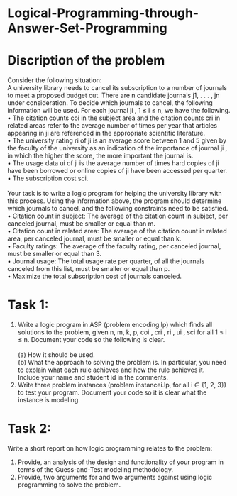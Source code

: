 # Logical-Programming-through-Answer-Set-Programming
# Discription of the problem
Consider the following situation:<br>
A university library needs to cancel its subscription to a number of journals
to meet a proposed budget cut. There are n candidate journals j1, . . . , jn under
consideration. To decide which journals to cancel, the following information will
be used. For each journal ji
, 1 ≤ i ≤ n, we have the following.<br>
• The citation counts coi
in the subject area and the citation counts cri
in
related areas refer to the average number of times per year that articles
appearing in ji are referenced in the appropriate scientific literature.<br>
• The university rating ri of ji
is an average score between 1 and 5 given by
the faculty of the university as an indication of the importance of journal ji
,
in which the higher the score, the more important the journal is.<br>
• The usage data ui of ji
is the average number of times hard copies of ji
have been borrowed or online copies of ji have been accessed per quarter.<br>
• The subscription cost sci.<br><br>
Your task is to write a logic program for helping the university library with this process.
Using the information above, the program should determine which journals to cancel, and
the following constraints need to be satisfied.<br>
• Citation count in subject: The average of the citation count in subject, per canceled
journal, must be smaller or equal than m.<br>
• Citation count in related area: The average of the citation count in related area, per
canceled journal, must be smaller or equal than k.<br>
• Faculty ratings: The average of the faculty rating, per canceled journal, must be
smaller or equal than 3.<br>
• Journal usage: The total usage rate per quarter, of all the journals canceled from this
list, must be smaller or equal than p.<br>
• Maximize the total subscription cost of journals canceled.<br>
# Task 1:
1. Write a logic program in ASP (problem encoding.lp) which finds all solutions to the
problem, given n, m, k, p, coi
, cri
, ri
, ui
, sci
for all 1 ≤ i ≤ n. Document your code so
the following is clear.<br><br>
(a) How it should be used.<br>
(b) What the approach to solving the problem is. In particular, you need to explain
what each rule achieves and how the rule achieves it.<br>
Include your name and student id in the comments.
2. Write three problem instances (problem instancei.lp, for all i ∈ {1, 2, 3}) to test your
program. Document your code so it is clear what the instance is modeling.
# Task 2:
Write a short report on how logic programming relates to the problem:
1. Provide, an analysis of the design and functionality of your program
in terms of the Guess-and-Test modeling methodology.
2. Provide, two arguments for and two arguments against using logic
programming to solve the problem.

